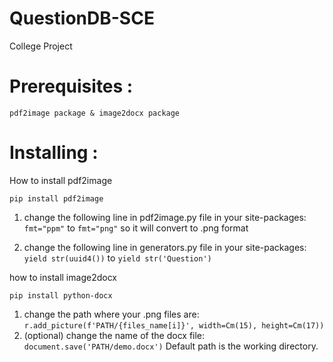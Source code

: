 # QuestionDB-SCE
College Project

# Prerequisites : 

```
pdf2image package & image2docx package
```
# Installing : 

How to install pdf2image
```
pip install pdf2image
```
1. change the following line in pdf2image.py file in your site-packages:
```fmt="ppm"``` to ```fmt="png"``` so it will convert to .png format

2. change the following line in generators.py file in your site-packages:
```yield str(uuid4())``` to ```yield str('Question')```

how to install image2docx

```
pip install python-docx
```
1. change the path where your .png files are:
```r.add_picture(f'PATH/{files_name[i]}', width=Cm(15), height=Cm(17))```
2. (optional) change the name of the docx file:
```document.save('PATH/demo.docx')```
Default path is the working directory.
